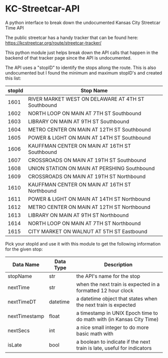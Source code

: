 # KC-Streetcar-API
A python interface to break down the undocumented Kansas City Streetcar Time API

The public streetcar has a handy tracker that can be found here:
https://kcstreetcar.org/route/streetcar-tracker/


This python module just helps break down the API calls that happen in the backend of that tracker page since the API is undocumented.


The API uses a "stopID" to identify the stops allong the route. This is also undocumented but I found the minimum and maximum stopID's and created this list:

| stopId  | Stop Name |
| ------------- | ------------- |
|  1601  |  RIVER MARKET WEST ON DELAWARE AT 4TH ST Southbound  |
|  1602  |  NORTH LOOP ON MAIN AT 7TH ST Southbound  |
|  1603  |  LIBRARY ON MAIN AT 9TH ST Southbound  |
|  1604  |  METRO CENTER ON MAIN AT 12TH ST Southbound  |
|  1605  |  POWER & LIGHT ON MAIN AT 14TH ST Southbound  |
|  1606  |  KAUFFMAN CENTER ON MAIN AT 16TH ST Southbound  |
|  1607  |  CROSSROADS ON MAIN AT 19TH ST Southbound  |
|  1608  |  UNION STATION ON MAIN AT PERSHING Southbound  |
|  1609  |  CROSSROADS ON MAIN AT 19TH ST Northbound  |
|  1610  |  KAUFFMAN CENTER ON MAIN AT 16TH ST Northbound  |
|  1611  |  POWER & LIGHT ON MAIN AT 14TH ST Northbound  |
|  1612  |  METRO CENTER ON MAIN AT 12TH ST Northbound  |
|  1613  |  LIBRARY ON MAIN AT 9TH ST Northbound  |
|  1614  |  NORTH LOOP ON MAIN AT 7TH ST Northbound  |
|  1615  |  CITY MARKET ON WALNUT AT 5TH ST Eastbound  |

Pick your stopId and use it with this module to get the following information for the given stop:

| Data Name | Data Type | Description |
| --------- | --------- | ------------------------------------------------ |
| stopName  | str       | the API's name for the stop |
| nextTime  | str       | when the next train is expected in a formatted 12 hour clock |
| nextTimeDT  | datetime  | a datetime object that states when the next train is expected |
| nextTimestamp | float | a timestamp in UNIX Epoch time to do math with (in Kansas City Time) |
| nextSecs  | int       | a nice small integer to do more basic math with |
| isLate    | bool      | a boolean to indicate if the next train is late, useful for indicators |
